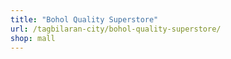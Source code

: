 ```yaml
---
title: "Bohol Quality Superstore"
url: /tagbilaran-city/bohol-quality-superstore/
shop: mall
---
```

